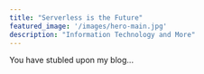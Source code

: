 ```yaml
---
title: "Serverless is the Future"
featured_image: '/images/hero-main.jpg'
description: "Information Technology and More"
---
```

You have stubled upon my blog...
